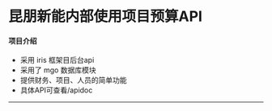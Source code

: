 # 昆朋新能内部使用项目预算API

#### 项目介绍
- 采用 iris 框架目后台api
- 采用了 mgo 数据库模块
- 提供财务、项目、人员的简单功能 
- 具体API可查看/apidoc
---